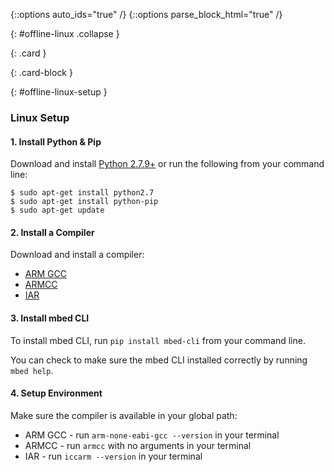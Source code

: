 {::options auto_ids="true" /}
{::options parse_block_html="true" /}

{: #offline-linux .collapse }
<div>

{: .card }
<div>

{: .card-block }
<div>

{: #offline-linux-setup }
### Linux Setup

#### 1. Install Python & Pip

Download and install [Python 2.7.9+](https://www.python.org/downloads/source/) or run the following from your command line:

```console
$ sudo apt-get install python2.7
$ sudo apt-get install python-pip
$ sudo apt-get update
```

#### 2. Install a Compiler

Download and install a compiler:

  * [ARM GCC ](https://developer.arm.com/open-source/gnu-toolchain/gnu-rm/downloads)  
  * [ARMCC ](https://developer.arm.com/products/software-development-tools/compilers/arm-compiler/downloads/version-5)  
  * [IAR](https://www.iar.com/iar-embedded-workbench/tools-for-arm/)  

#### 3. Install mbed CLI

To install mbed CLI, run `pip install mbed-cli` from your command line.  

You can check to make sure the mbed CLI installed correctly by running `mbed help`.

#### 4. Setup Environment

Make sure the compiler is available in your global path:

  * ARM GCC - run `arm-none-eabi-gcc --version` in your terminal
  * ARMCC - run `armcc` with no arguments in your terminal
  * IAR - run `iccarm --version` in your terminal

</div>
</div>
</div>
<p></p>
